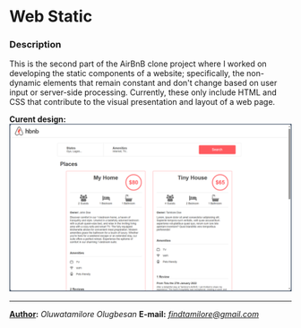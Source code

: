 # Web Static
### **Description**
This is the second part of the AirBnB clone project where I worked on developing the static components of a website; specifically, the non-dynamic elements that remain constant and don't change based on user input or server-side processing. Currently, these only include HTML and CSS that contribute to the visual presentation and layout of a web page.

**Curent design:**
![Web Demo](IMAGES/site_demo.png)
___

**[Author](AUTHORS):** *Oluwatamilore Olugbesan*
**E-mail:** *<findtamilore@gmail.com>*